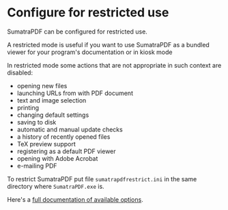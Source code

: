 # Configure for restricted use

SumatraPDF can be configured for restricted use. 

A restricted mode is useful if you want to use SumatraPDF as a bundled viewer for your program's documentation or in kiosk mode

In restricted mode some actions that are not appropriate in such context are disabled:

- opening new files
- launching URLs from with PDF document
- text and image selection
- printing
- changing default settings
- saving to disk
- automatic and manual update checks
- a history of recently opened files
- TeX preview support
- registering as a default PDF viewer
- opening with Adobe Acrobat
- e-mailing PDF

To restrict SumatraPDF put file `sumatrapdfrestrict.ini` in the same directory where `SumatraPDF.exe` is.

Here's a [full documentation of available options](https://github.com/sumatrapdfreader/sumatrapdf/blob/master/docs/sumatrapdfrestrict.ini).